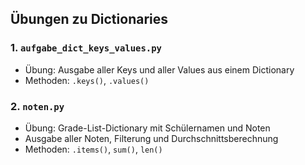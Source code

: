 ## Übungen zu Dictionaries

### 1. `aufgabe_dict_keys_values.py`

- Übung: Ausgabe aller Keys und aller Values aus einem Dictionary
- Methoden: `.keys()`, `.values()`

### 2. `noten.py`

- Übung: Grade-List-Dictionary mit Schülernamen und Noten
- Ausgabe aller Noten, Filterung und Durchschnittsberechnung
- Methoden: `.items()`, `sum()`, `len()`
